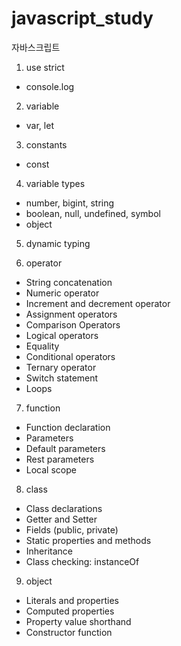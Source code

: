 # javascript_study

자바스크립트

1. use strict

- console.log

2. variable

- var, let

3. constants

- const

4. variable types

- number, bigint, string
- boolean, null, undefined, symbol
- object

5. dynamic typing

6. operator

- String concatenation
- Numeric operator
- Increment and decrement operator
- Assignment operators
- Comparison Operators
- Logical operators
- Equality
- Conditional operators
- Ternary operator
- Switch statement
- Loops

7. function

- Function declaration
- Parameters
- Default parameters
- Rest parameters
- Local scope

8. class

- Class declarations
- Getter and Setter
- Fields (public, private)
- Static properties and methods
- Inheritance
- Class checking: instanceOf

9. object 

- Literals and properties
- Computed properties
- Property value shorthand
- Constructor function
